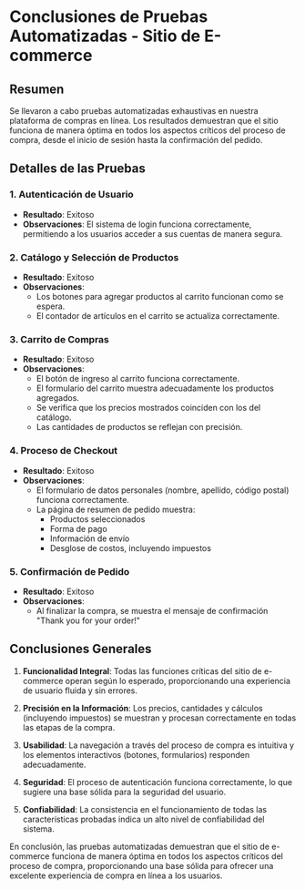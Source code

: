 # Conclusiones de Pruebas Automatizadas - Sitio de E-commerce

## Resumen

Se llevaron a cabo pruebas automatizadas exhaustivas en nuestra plataforma de compras en línea. Los resultados demuestran que el sitio funciona de manera óptima en todos los aspectos críticos del proceso de compra, desde el inicio de sesión hasta la confirmación del pedido.

## Detalles de las Pruebas

### 1. Autenticación de Usuario
- **Resultado**: Exitoso
- **Observaciones**: El sistema de login funciona correctamente, permitiendo a los usuarios acceder a sus cuentas de manera segura.

### 2. Catálogo y Selección de Productos
- **Resultado**: Exitoso
- **Observaciones**:
    - Los botones para agregar productos al carrito funcionan como se espera.
    - El contador de artículos en el carrito se actualiza correctamente.

### 3. Carrito de Compras
- **Resultado**: Exitoso
- **Observaciones**:
    - El botón de ingreso al carrito funciona correctamente.
    - El formulario del carrito muestra adecuadamente los productos agregados.
    - Se verifica que los precios mostrados coinciden con los del catálogo.
    - Las cantidades de productos se reflejan con precisión.

### 4. Proceso de Checkout
- **Resultado**: Exitoso
- **Observaciones**:
    - El formulario de datos personales (nombre, apellido, código postal) funciona correctamente.
    - La página de resumen de pedido muestra:
        - Productos seleccionados
        - Forma de pago
        - Información de envío
        - Desglose de costos, incluyendo impuestos

### 5. Confirmación de Pedido
- **Resultado**: Exitoso
- **Observaciones**:
    - Al finalizar la compra, se muestra el mensaje de confirmación "Thank you for your order!"

## Conclusiones Generales

1. **Funcionalidad Integral**: Todas las funciones críticas del sitio de e-commerce operan según lo esperado, proporcionando una experiencia de usuario fluida y sin errores.

2. **Precisión en la Información**: Los precios, cantidades y cálculos (incluyendo impuestos) se muestran y procesan correctamente en todas las etapas de la compra.

3. **Usabilidad**: La navegación a través del proceso de compra es intuitiva y los elementos interactivos (botones, formularios) responden adecuadamente.

4. **Seguridad**: El proceso de autenticación funciona correctamente, lo que sugiere una base sólida para la seguridad del usuario.

5. **Confiabilidad**: La consistencia en el funcionamiento de todas las características probadas indica un alto nivel de confiabilidad del sistema.

En conclusión, las pruebas automatizadas demuestran que el sitio de e-commerce funciona de manera óptima en todos los aspectos críticos del proceso de compra, proporcionando una base sólida para ofrecer una excelente experiencia de compra en línea a los usuarios.